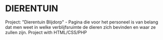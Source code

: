 # DIERENTUIN
Project: "Dierentuin Blijdorp" - Pagina die voor het personeel is van belang dat men weet in welke verblijfsruimte de dieren zich bevinden en waar ze zullen zijn.
Project with HTML/CSS/PHP
